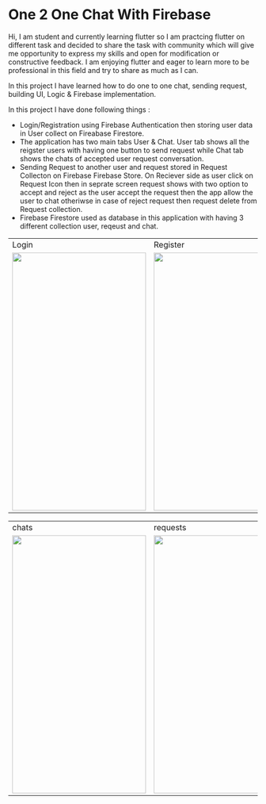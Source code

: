 # One 2 One Chat With Firebase

Hi, I am student and currently learning flutter so I am practcing flutter on different task and decided to share the task with community which will give me opportunity to express my skills and open for modification or constructive feedback. I am enjoying flutter and eager to learn more to be professional in this field and try to share as much as I can. 

In this project I have learned how to do one to one chat, sending request, building UI, Logic & Firebase implementation. 

In this project I have done following things :


- Login/Registration using Firebase Authentication then storing user data in User collect on Fireabase Firestore.
- The application has two main tabs User & Chat. User tab shows all the reigster users with having one button to send request while Chat tab shows the chats of accepted user request conversation.
- Sending Request to another user and request stored in Request Collecton on Firebase Firebase Store. On Reciever side as user click on Request Icon then in seprate screen request shows with two option to accept and reject as the user accept the request then the app allow the user to chat otheriwse in case of reject request then request delete from Request collection. 
- Firebase Firestore used as database in this application with having 3 different collection user, reqeust and chat. 



<table>
  <tr>
    <td>Login</td>
    <td>Register</td>
    <td>users</td>


  </tr>
  <tr>
    <td><img src="https://github.com/imziaurrehman/multi-user-chat-simple-app-firebase/blob/main/signin.png" width=270 height=520></td>
    <td><img src="https://github.com/imziaurrehman/multi-user-chat-simple-app-firebase/blob/main/signup.png" width=270 height=520></td>
    <td><img src="https://github.com/imziaurrehman/multi-user-chat-simple-app-firebase/blob/main/users.png" width=270 height=520></td>

  </tr>
 </table>
 
 <table>
  <tr>
    <td>chats</td>
    <td>requests</td>
    <td>messages</td>

  </tr>
  <tr>
    <td><img src="https://github.com/imziaurrehman/multi-user-chat-simple-app-firebase/blob/main/chat.png" width=270 height=520></td>
    <td><img src="https://github.com/imziaurrehman/multi-user-chat-simple-app-firebase/blob/main/requests.png" width=270 height=520></td>
    <td><img src="https://github.com/imziaurrehman/multi-user-chat-simple-app-firebase/blob/main/messages.png" width=270 height=520></td>

   


  </tr>
 </table>


    

 
